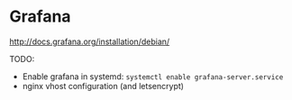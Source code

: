 Grafana
=======

http://docs.grafana.org/installation/debian/

TODO:

* Enable grafana in systemd: `systemctl enable grafana-server.service`
* nginx vhost configuration (and letsencrypt)
